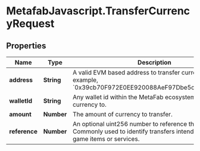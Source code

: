 # MetafabJavascript.TransferCurrencyRequest

## Properties

Name | Type | Description | Notes
------------ | ------------- | ------------- | -------------
**address** | **String** | A valid EVM based address to transfer currency to. For example, &#x60;0x39cb70F972E0EE920088AeF97Dbe5c6251a9c25D&#x60;. | [optional] 
**walletId** | **String** | Any wallet id within the MetaFab ecosystem to transfer currency to. | [optional] 
**amount** | **Number** | The amount of currency to transfer. | 
**reference** | **Number** | An optional uint256 number to reference the transfer. Commonly used to identify transfers intended to pay for game items or services. | [optional] 


